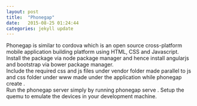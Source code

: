 ```yaml
---
layout: post
title:  "Phonegap"
date:   2015-08-25 01:24:44
categories: jekyll update
---
```


Phonegap is similar to cordova which is an open source cross-platform mobile application building platform using HTML, CSS and Javascript.
<br>
Install the package via node package manager and hence install angularjs and bootstrap via bower package manager.
<br>
Include the required css and js files under vendor folder made parallel to js and css folder under www made under the application while phonegap create <app-name>.
<br>
Run the phonegap server simply by running phonegap serve . Setup the quemu to emulate the devices in your development machine.